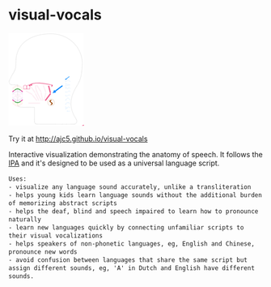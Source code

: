 # visual-vocals

[![batty](visual-vocals.png)](http://ajc5.github.io/visual-vocals)

Try it at http://ajc5.github.io/visual-vocals

Interactive visualization demonstrating the anatomy of speech. It follows the [IPA](https://en.wikipedia.org/wiki/International_Phonetic_Alphabet) and it's designed to be used as a universal language script.

	Uses:
	- visualize any language sound accurately, unlike a transliteration
	- helps young kids learn language sounds without the additional burden of memorizing abstract scripts
	- helps the deaf, blind and speech impaired to learn how to pronounce naturally
	- learn new languages quickly by connecting unfamiliar scripts to their visual vocalizations
	- helps speakers of non-phonetic languages, eg, English and Chinese, pronounce new words
	- avoid confusion between languages that share the same script but assign different sounds, eg, 'A' in Dutch and English have different sounds.
